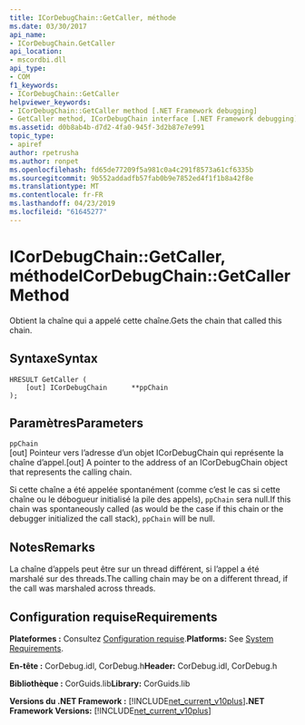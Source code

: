 ```yaml
---
title: ICorDebugChain::GetCaller, méthode
ms.date: 03/30/2017
api_name:
- ICorDebugChain.GetCaller
api_location:
- mscordbi.dll
api_type:
- COM
f1_keywords:
- ICorDebugChain::GetCaller
helpviewer_keywords:
- ICorDebugChain::GetCaller method [.NET Framework debugging]
- GetCaller method, ICorDebugChain interface [.NET Framework debugging]
ms.assetid: d0b8ab4b-d7d2-4fa0-945f-3d2b87e7e991
topic_type:
- apiref
author: rpetrusha
ms.author: ronpet
ms.openlocfilehash: fd65de77209f5a981c0a4c291f8573a61cf6335b
ms.sourcegitcommit: 9b552addadfb57fab0b9e7852ed4f1f1b8a42f8e
ms.translationtype: MT
ms.contentlocale: fr-FR
ms.lasthandoff: 04/23/2019
ms.locfileid: "61645277"
---
```

# <a name="icordebugchaingetcaller-method"></a><span data-ttu-id="35c25-102">ICorDebugChain::GetCaller, méthode</span><span class="sxs-lookup"><span data-stu-id="35c25-102">ICorDebugChain::GetCaller Method</span></span>
<span data-ttu-id="35c25-103">Obtient la chaîne qui a appelé cette chaîne.</span><span class="sxs-lookup"><span data-stu-id="35c25-103">Gets the chain that called this chain.</span></span>  
  
## <a name="syntax"></a><span data-ttu-id="35c25-104">Syntaxe</span><span class="sxs-lookup"><span data-stu-id="35c25-104">Syntax</span></span>  
  
```  
HRESULT GetCaller (  
    [out] ICorDebugChain      **ppChain  
);  
```  
  
## <a name="parameters"></a><span data-ttu-id="35c25-105">Paramètres</span><span class="sxs-lookup"><span data-stu-id="35c25-105">Parameters</span></span>  
 `ppChain`  
 <span data-ttu-id="35c25-106">[out] Pointeur vers l’adresse d’un objet ICorDebugChain qui représente la chaîne d’appel.</span><span class="sxs-lookup"><span data-stu-id="35c25-106">[out] A pointer to the address of an ICorDebugChain object that represents the calling chain.</span></span>  
  
 <span data-ttu-id="35c25-107">Si cette chaîne a été appelée spontanément (comme c’est le cas si cette chaîne ou le débogueur initialisé la pile des appels), `ppChain` sera null.</span><span class="sxs-lookup"><span data-stu-id="35c25-107">If this chain was spontaneously called (as would be the case if this chain or the debugger initialized the call stack), `ppChain` will be null.</span></span>  
  
## <a name="remarks"></a><span data-ttu-id="35c25-108">Notes</span><span class="sxs-lookup"><span data-stu-id="35c25-108">Remarks</span></span>  
 <span data-ttu-id="35c25-109">La chaîne d’appels peut être sur un thread différent, si l’appel a été marshalé sur des threads.</span><span class="sxs-lookup"><span data-stu-id="35c25-109">The calling chain may be on a different thread, if the call was marshaled across threads.</span></span>  
  
## <a name="requirements"></a><span data-ttu-id="35c25-110">Configuration requise</span><span class="sxs-lookup"><span data-stu-id="35c25-110">Requirements</span></span>  
 <span data-ttu-id="35c25-111">**Plateformes :** Consultez [Configuration requise](../../../../docs/framework/get-started/system-requirements.md).</span><span class="sxs-lookup"><span data-stu-id="35c25-111">**Platforms:** See [System Requirements](../../../../docs/framework/get-started/system-requirements.md).</span></span>  
  
 <span data-ttu-id="35c25-112">**En-tête :** CorDebug.idl, CorDebug.h</span><span class="sxs-lookup"><span data-stu-id="35c25-112">**Header:** CorDebug.idl, CorDebug.h</span></span>  
  
 <span data-ttu-id="35c25-113">**Bibliothèque :** CorGuids.lib</span><span class="sxs-lookup"><span data-stu-id="35c25-113">**Library:** CorGuids.lib</span></span>  
  
 <span data-ttu-id="35c25-114">**Versions du .NET Framework :** [!INCLUDE[net_current_v10plus](../../../../includes/net-current-v10plus-md.md)]</span><span class="sxs-lookup"><span data-stu-id="35c25-114">**.NET Framework Versions:** [!INCLUDE[net_current_v10plus](../../../../includes/net-current-v10plus-md.md)]</span></span>
